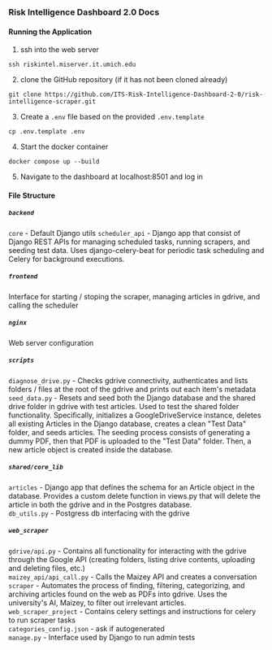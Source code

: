 ### Risk Intelligence Dashboard 2.0 Docs

#### Running the Application
1. ssh into the web server
```shell
ssh riskintel.miserver.it.umich.edu
```
2. clone the GitHub repository (if it has not been cloned already)
```shell
git clone https://github.com/ITS-Risk-Intelligence-Dashboard-2-0/risk-intelligence-scraper.git
```
3. Create a `.env` file based on the provided `.env.template`
```shell
cp .env.template .env
```
4. Start the docker container
```shell
docker compose up --build
```
5. Navigate to the dashboard at localhost:8501 and log in

#### File Structure
##### `backend`
`core` - Default Django utils
`scheduler_api` - Django app that consist of Django REST APIs for managing scheduled tasks, running scrapers, and seeding test data. Uses django-celery-beat for periodic task scheduling and Celery for background executions.

##### `frontend`
Interface for starting / stoping the scraper, managing articles in gdrive, and calling the scheduler

##### `nginx`
Web server configuration

##### `scripts` 
`diagnose_drive.py` - Checks gdrive connectivity, authenticates and lists folders / files at the root of the gdrive and prints out each item's metadata <br>
`seed_data.py` - Resets and seed both the Django database and the shared drive folder in gdrive with test articles. Used to test the shared folder functionality. Specifically, initializes a GoogleDriveService instance, deletes all existing Articles in the Django database, creates a clean "Test Data" folder, and seeds articles. The seeding process consists of generating a dummy PDF, then that PDF is uploaded to the "Test Data" folder. Then, a new article object is created inside the database.

##### `shared/core_lib`
`articles` - Django app that defines the schema for an Article object in the database. Provides a custom delete function in views.py that will delete the article in both the gdrive and in the Postgres database.<br>
`db_utils.py` - Postgress db interfacing with the gdrive

##### `web_scraper`
`gdrive/api.py` - Contains all functionality for interacting with the gdrive through the Google API (creating folders, listing drive contents, uploading and deleting files, etc.) <br>
`maizey_api/api_call.py` - Calls the Maizey API and creates a conversation <br>
`scraper` - Automates the process of finding, filtering, categorizing, and archiving articles found on the web as PDFs into gdrive. Uses the university's AI, Maizey, to filter out irrelevant articles. <br>
`web_scraper_project` - Contains celery settings and instructions for celery to run scraper tasks<br>
`categories_config.json` - ask if autogenerated<br>
`manage.py` - Interface used by Django to run admin tests
